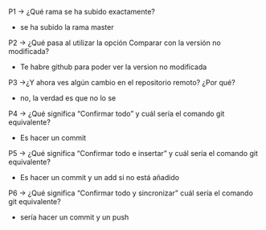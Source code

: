 ﻿P1 ->  ¿Qué rama se ha subido exactamente?

-	se ha subido la rama master

P2 ->  ¿Qué pasa al utilizar la opción Comparar con la versión no modificada?

-	Te habre github para poder ver la version no modificada

P3 ->¿Y ahora ves algún cambio en el repositorio remoto? ¿Por qué?

-	no, la verdad es que no lo se

P4 -> ¿Qué significa “Confirmar todo” y cuál sería el comando git equivalente?

-	Es hacer un commit

P5 -> ¿Qué significa “Confirmar todo e insertar” y cuál sería el comando git equivalente?

- Es hacer un commit y un add si no está añadido

P6 -> ¿Qué significa “Confirmar todo y sincronizar” cuál sería el comando git equivalente?

- sería hacer un commit y un push